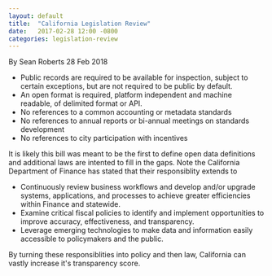 ```yaml
---
layout: default
title:  "California Legislation Review"
date:   2017-02-28 12:00 -0800
categories: legislation-review
---
```

By Sean Roberts 28 Feb 2018
    
* Public records are required to be available for inspection, subject to certain exceptions, but are not required to be public by default.
* An open format is required, platform independent and machine readable, of delimited format or API. 
* No references to a common accounting or metadata standards
* No references to annual reports or bi-annual meetings on standards development
* No references to city participation with incentives 

It is likely this bill was meant to be the first to define open data definitions and additional laws are intented to fill in the gaps. Note the California Department of Finance has stated that their responsiblity extends to
* Continuously review business workflows and develop and/or upgrade systems, applications, and processes to achieve greater efficiencies within Finance and statewide.
* Examine critical fiscal policies to identify and implement opportunities to improve accuracy, effectiveness, and transparency.
* Leverage emerging technologies to make data and information easily accessible to policymakers and the public.

By turning these responsiblities into policy and then law, California can vastly increase it's transparency score.
